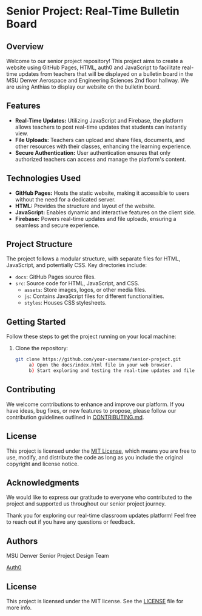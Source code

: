 # Senior Project: Real-Time Bulletin Board

## Overview

Welcome to our senior project repository! This project aims to create a website using GitHub Pages, HTML, auth0 and JavaScript to facilitate real-time updates from teachers that will be displayed on a bulletin board in the MSU Denver Aerospace and Engineering Sciences 2nd floor hallway. We are using Anthias to display our website on the bulletin board. 

## Features

- **Real-Time Updates:** Utilizing JavaScript and Firebase, the platform allows teachers to post real-time updates that students can instantly view.
- **File Uploads:** Teachers can upload and share files, documents, and other resources with their classes, enhancing the learning experience.
- **Secure Authentication:** User authentication ensures that only authorized teachers can access and manage the platform's content.

## Technologies Used

- **GitHub Pages:** Hosts the static website, making it accessible to users without the need for a dedicated server.
- **HTML:** Provides the structure and layout of the website.
- **JavaScript:** Enables dynamic and interactive features on the client side.
- **Firebase:** Powers real-time updates and file uploads, ensuring a seamless and secure experience.

## Project Structure

The project follows a modular structure, with separate files for HTML, JavaScript, and potentially CSS. Key directories include:

- `docs`: GitHub Pages source files.
- `src`: Source code for HTML, JavaScript, and CSS.
  - `assets`: Store images, logos, or other media files.
  - `js`: Contains JavaScript files for different functionalities.
  - `styles`: Houses CSS stylesheets.

## Getting Started

Follow these steps to get the project running on your local machine:

1. Clone the repository:

   ```bash
   git clone https://github.com/your-username/senior-project.git
        a) Open the docs/index.html file in your web browser.
        b) Start exploring and testing the real-time updates and file uploads features.


## Contributing

We welcome contributions to enhance and improve our platform. If you have ideas, bug fixes, or new features to propose, please follow our contribution guidelines outlined in [CONTRIBUTING.md](CONTRIBUTING.md).

## License

This project is licensed under the [MIT License](LICENSE), which means you are free to use, modify, and distribute the code as long as you include the original copyright and license notice.

## Acknowledgments

We would like to express our gratitude to everyone who contributed to the project and supported us throughout our senior project journey.

Thank you for exploring our real-time classroom updates platform! Feel free to reach out if you have any questions or feedback.

## Authors

MSU Denver Senior Project Design Team

[Auth0](auth0.com)

## License

This project is licensed under the MIT license. See the [LICENSE](LICENSE.txt) file for more info.
